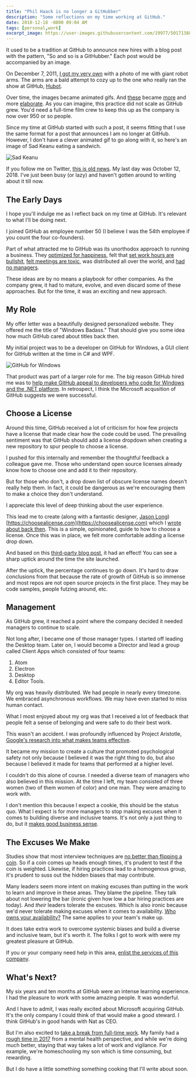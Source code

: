 ```yaml
---
title: "Phil Haack is no longer a GitHubber"
description: "Some reflections on my time working at GitHub."
date: 2018-12-18 -0800 09:04 AM
tags: [personal,work]
excerpt_image: https://user-images.githubusercontent.com/19977/50171388-29777780-02a7-11e9-8605-bcec3469c7f0.jpg
---
```


It used to be a tradition at GitHub to announce new hires with a blog post with the pattern, "So and so is a GitHubber." Each post would be accompanied by an image.

On December 7, 2011, [I got my very own](https://blog.github.com/2011-12-07-phil-haack-is-a-githubber/) with a photo of me with giant robot arms. The arms are a bald attempt to cozy up to the one who really ran the show at GitHub, [Hubot](https://hubot.github.com/).

Over time, the images became animated gifs. And [these](https://blog.github.com/2013-11-08-rob-rix-is-a-githubber/) became [more](https://blog.github.com/2013-12-21-amy-palamountain-is-a-githubber/) and more [elaborate](https://blog.github.com/2013-09-06-jd-maturen-is-a-githubber/). As you can imagine, this practice did not scale as GitHub grew. You'd need a full-time film crew to keep this up as the company is now over 950 or so people.

Since my time at GitHub started with such a post, it seems fitting that I use the same format for a post that announces I am no longer at GitHub. However, I don't have a clever animated gif to go along with it, so here's an image of Sad Keanu eating a sandwich.

![Sad Keanu](https://user-images.githubusercontent.com/19977/50171388-29777780-02a7-11e9-8605-bcec3469c7f0.jpg)

If you follow me on Twitter, [this is old news](https://twitter.com/haacked/status/1053296117176184834). My last day was October 12, 2018. I've just been busy (or lazy) and haven't gotten around to writing about it till now.

## The Early Days

I hope you'll indulge me as I reflect back on my time at GitHub. It's relevant to what I'll be doing next.

I joined GitHub as employee number 50 (I believe I was the 54th employee if you count the four co-founders).

Part of what attracted me to GitHub was its unorthodox approach to running a business. They [optimized for happiness](http://tom.preston-werner.com/2010/10/18/optimize-for-happiness.html), felt that [set work hours are bullshit](https://zachholman.com/posts/how-github-works-hours/), [felt meetings are toxic](https://zachholman.com/posts/how-github-works-asynchronous/), was distributed all over the world, and [had no managers](https://www.fastcompany.com/3020181/inside-githubs-super-lean-management-strategy-and-how-it-drives-innovation).

These ideas are by no means a playbook for other companies. As the company grew, it had to mature, evolve, and even discard some of these approaches. But for the time, it was an exciting and new approach.

## My Role

My offer letter was a beautifully designed personalized website. They offered me the title of "Windows Badass." That should give you some idea how much GitHub cared about titles back then.

My initial project was to be a developer on GitHub for Windows, a GUI client for GitHub written at the time in C# and WPF.

![GitHub for Windows](https://user-images.githubusercontent.com/19977/50172223-66dd0480-02a9-11e9-9e7f-51675e32798b.PNG)

That product was part of a larger role for me. The big reason GitHub hired me was to [help make GitHub appeal to developers who code for Windows and the .NET platform](https://haacked.com/archive/2011/12/07/hello-github.aspx/). In retrospect, I think the Microsoft acqusition of GitHub suggests we were successful.

## Choose a License

Around this time, GitHub received a lot of criticism for how few projects have a license that made clear how the code could be used. The prevailing sentiment was that GitHub should add a license dropdown when creating a new repository to spur people to choose a license.

I pushed for this internally and remember the thoughtful feedback a colleague gave me. Those who understand open source licenses already know how to choose one and add it to their repository.

But for those who don't, a drop down list of obscure license names doesn't really help them. In fact, it could be dangerous as we're encouraging them to make a choice they don't understand.

I appreciate this level of deep thinking about the user experience.

This lead me to create (along with a fantastic designer, [Jason Long](https://github.com/jasonlong)) [https://choosealicense.com](https://choosealicense.com) which I [wrote about back then](https://haacked.com/archive/2013/07/17/license-your-code.aspx/). This is a simple, opinionated, guide to how to choose a license. Once this was in place, we felt more comfortable adding a license drop down.

And based on this [third-party blog post](http://250bpm.com/blog:82), it had an effect! You can see a sharp uptick around the time the site launched.

After the uptick, the percentage continues to go down. It's hard to draw conclusions from that because the rate of growth of GitHub is so immense and most repos are not open source projects in the first place. They may be code samples, people futzing around, etc.

## Management

As GitHub grew, it reached a point where the company decided it needed managers to continue to scale.

Not long after, I became one of those manager types. I started off leading the Desktop team. Later on, I would become a Director and lead a group called Client Apps which consisted of four teams:

1. Atom
2. Electron
3. Desktop
4. Editor Tools.

My org was heavily distributed. We had people in nearly every timezone. We embraced asynchronous workflows. We may have even started to miss human contact.

What I most enjoyed about my org was that I received a lot of feedback that people felt a sense of belonging and were safe to do their best work.

This wasn't an accident. I was profoundly influenced by Project Aristotle, [Google's research into what makes teams effective](https://www.nytimes.com/2016/02/28/magazine/what-google-learned-from-its-quest-to-build-the-perfect-team.html).

It became my mission to create a culture that promoted psychological safety not only because I believed it was the right thing to do, but also because I believed it made for teams that performed at a higher level.

I couldn't do this alone of course. I needed a diverse team of managers who also believed in this mission. At the time I left, my team consisted of three women (two of them women of color) and one man. They were amazing to work with.

I don't mention this because I expect a cookie, this should be the status quo. What I expect is for more managers to stop making excuses when it comes to building diverse and inclusive teams. It's not only a just thing to do, but it [makes good business sense](https://www.mckinsey.com/business-functions/organization/our-insights/why-diversity-matters).

## The Excuses We Make

Studies show that most interview techniques are [no better than flipping a coin](https://www.wired.com/2015/04/hire-like-google/). So if a coin comes up heads enough times, it's prudent to test if the coin is weighted. Likewise, if hiring practices lead to a homogenous group, it's prudent to suss out the hidden biases that may contribute.

Many leaders seem more intent on making excuses than putting in the work to learn and improve in these areas. They blame the pipeline. They talk about not lowering the bar (ironic given how low a bar hiring practices are today). And _their_ leaders tolerate the excuses. Which is also ironic because we'd never tolerate making excuses when it comes to availability. [Who owns your availability?](https://www.whoownsmyavailability.com/) The same applies to your team's make up.

It does take extra work to overcome systemic biases and build a diverse and inclusive team, but it's worth it. The folks I got to work with were my greatest pleasure at GitHub.

If you or your company need help in this area, [enlist the services of this company](https://vayaconsulting.com/).

## What's Next?

My six years and ten months at GitHub were an intense learning experience. I had the pleasure to work with some amazing people. It was wonderful.

And I have to admit, I was really excited about Microsoft acquiring GitHub. It's the only company I could think of that would make a good steward. I think GitHub's in good hands with Nat as CEO.

But I'm also excited to [take a break from full-time work](https://haacked.com/archive/2004/10/16/work-life-balance.aspx/). My family had a [rough time in 2017](https://haacked.com/archive/2017/12/27/darkest-timeline/) from a mental health perspective, and while we're doing much better, staying that way takes a lot of work and vigilance. For example, we're homeschooling my son which is time consuming, but rewarding.

But I do have a little something something cooking that I'll write about soon.
